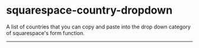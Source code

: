 # squarespace-country-dropdown
A list of countries that you can copy and paste into the drop down category of squarespace's form function.

----
